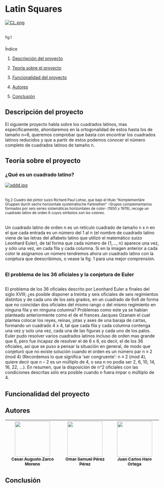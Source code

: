 <h1 align="left"> Latin Squares </h1>

[![CL.png](https://i.postimg.cc/PrwWzzHz/CL.png)](https://postimg.cc/PPdvdDPP)
<h6> </h6>
<sub> fig.1 </sub>
<h3></h3>
Índice

1. [Descripción del proyecto](#descripción-del-proyecto)

2. [Teoría sobre el proyecto](#teoría-sobre-el-proyecto)

3. [Funcionalidad del proyecto](#funcionalidad-del-proyecto)

4. [Autores](#autores)

5. [Conclusión](#conclusión)


## Descripción del proyecto
<h4></h4>
El siguiente proyecto habla sobre los cuadrados latinos, mas especificamente, ahondaremos en la ortogonalidad de estos hasta los de tamaño n=6, queremos comprobar que basta con encontrar los cuadrados latinos reducidos y que a partir de estos podemos conocer el número completo de cuadrados latinos de tamaño n.


## Teoría sobre el proyecto
<h4></h4>
<h3 align="left">¿Qué es un cuadrado latino?</h3>

[![xddd.jpg](https://i.postimg.cc/XqvbQDP7/xddd.jpg)](https://postimg.cc/62FgQzwD)
<h6> </h6>
<sub> fig.2 Cuadro del pintor suizo Richard Paul Lohse, que bajo el título “Komplementäre Gruppen durch sechs horizontale systematische Farbreihen” -Grupos complementarios formados por seis series sistemáticas horizontales de color- (1950 y 1976), recoge un cuadrado latino de orden 6 cuyos símbolos son los colores. </sub>
<h6> </h6>
<h6> </h6>
Un cuadrado latino de orden n es un retículo cuadrado de tamaño n x n en el que cada entrada es un número del 1 al n (el nombre de cuadrado latino viene de las letras del alfabeto latino que utilizó el matemático suizo Leonhard Euler), de tal forma que cada número de {1,…, n} aparece una vez, y sólo una vez, en cada fila y cada columna.
Si en la imagen anterior a cada color le asignamos un número tendremos ahora un cuadrado latino con la conjetura que deescribimos, o vease la fig. 1 para una mejor comprensión.
<h6> </h6>
<h3> El problema de los 36 oficiales y la conjetura de Euler </h3>
<h2></h2>
El problema de los 36 oficiales descrito por Leonhard Euler a finales del siglo XVIII; ¿es posible disponer a treinta y seis oficiales de seis regimientos distintos y de cada uno de los seis grados, en un cuadrado de 6x6 de forma que no coincidan dos oficiales del mismo rango o del mismo regimiento en ninguna fila y en ninguna columna?
Problemas como este ya se habían planteado anteriormente como el de el frances Jacques Ozanam el cual plantea colocar los reyes, reinas, jotas y ases de una baraja de cartas, formando un cuadrado 4 x 4, tal que cada fila y cada columna contenga una vez y solo una vez, cada una de las figuras y cada uno de los palos.
Euler pudo resolver varios cuadrados latinos incluso de orden mas grande que 6, pero fue incapaz de resolver el de 6 x 6, es decir, el de los 36 oficiales, así que se puso a pensar la situación en general, de modo que conjeturó que no existe solución cuando el orden es un número par n ≡ 2 (mod 4) (Recordemos lo que significa 'ser congruente': n ≡ 2 (mod 4), quiere decir que n – 2 es un múltiplo de 4, o sea n no podía ser 2, 6, 10, 14, 16, 22, …). En resumen, que la disposición de n^2 oficiales con las condiciones descritas sólo era posible cuando n fuera impar o múltiplo de 4.
<h6></h6>

## Funcionalidad del proyecto









## Autores
| [<img src="https://avatars.githubusercontent.com/u/141696762?v=4" width=115><br><sub>Cesar Augusto Zarco Moreno</sub>](https://github.com/CesarZarco) |  [<img src="https://avatars.githubusercontent.com/u/141844905?v=4" width=115><br><sub>Omar Samuel Pérez Pérez</sub>](https://github.com/OS37) |  [<img src="https://avatars.githubusercontent.com/u/141780211?v=4" width=115><br><sub>Juan Carlos Haro Ortega</sub>](https://github.com/jcar2905) |
| :---: | :---: | :---: |



## Conclusión
